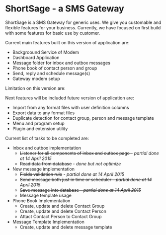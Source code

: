 # ShortSage - a SMS Gateway
ShortSage is a SMS Gateway for generic uses. We give you customable and flexible features for your business.
Currently, we have focused on first build with some features for basic use by customer.

Current main features built on this version of application are:
- Backgroound Service of Modem
- Dashboard Application
- Message folder for inbox and outbox messages
- Phone book of contact person and group
- Send, reply and schedule message(s)
- Gateway modem setup

Limitation on this version are:


Next features will be included future version of application are:
- Import from any format files with user definition columns
- Export data to any format files
- Duplicate detection for contact group, person and message template
- Menu and program setup
- Plugin and extension utility

Current list of tasks to be completed are:
- Inbox and outbox implementation 
   * <del>Listener for all components of inbox and outbox page </del> - <em>partial done at 14 April 2015</em>
   * <del>Read data from database</del> - <em>done but not optimize</em>
- New message implementation
   * <del>Fields validation rule</del> - <em>partial done at 14 April 2015</em>
   * <del>Send message both just in time or scheduler - <em>partial done at 14 April 2015</em>
   * <del>Save message into database - <em>partial done at 14 April 2015</em>
   * Message template usage
- Phone Book Implementation
   * Create, update and delete Contact Group
   * Create, update and delete Contact Person
   * Attact Contact Person to Contact Group
- Message Template Implementation
   * Create, update and delete message template
